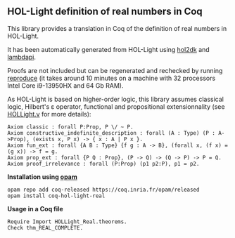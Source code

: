 HOL-Light definition of real numbers in Coq
-------------------------------------------

This library provides a translation in Coq of the definition of real numbers in HOL-Light.

It has been automatically generated from HOL-Light using [hol2dk](https://github.com/Deducteam/hol2dk) and [lambdapi](https://github.com/Deducteam/lambdapi).

Proofs are not included but can be regenerated and rechecked by running [reproduce](https://github.com/Deducteam/coq-hol-light-real/blob/main/reproduce) (it takes around 10 minutes on a machine with 32 processors Intel Core i9-13950HX and 64 Gb RAM).

As HOL-Light is based on higher-order logic, this library assumes classical logic, Hilbert's ε operator, functional and propositional extensionnality (see [HOLLight.v](https://github.com/Deducteam/coq-hol-light-real/blob/main/HOLLight.v) for more details):

```
Axiom classic : forall P:Prop, P \/ ~ P.
Axiom constructive_indefinite_description : forall (A : Type) (P : A->Prop), (exists x, P x) -> { x : A | P x }.
Axiom fun_ext : forall {A B : Type} {f g : A -> B}, (forall x, (f x) = (g x)) -> f = g.
Axiom prop_ext : forall {P Q : Prop}, (P -> Q) -> (Q -> P) -> P = Q.
Axiom proof_irrelevance : forall (P:Prop) (p1 p2:P), p1 = p2.
```

**Installation using [opam](https://opam.ocaml.org/)**

```
opam repo add coq-released https://coq.inria.fr/opam/released
opam install coq-hol-light-real
```

**Usage in a Coq file**

```
Require Import HOLLight_Real.theorems.
Check thm_REAL_COMPLETE.
```
